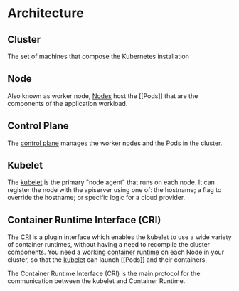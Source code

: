 # Architecture

## Cluster
The set of machines that compose the Kubernetes installation

## Node
Also known as worker node, [Nodes](https://kubernetes.io/docs/concepts/architecture/nodes/) host the [[Pods]] that are the components of the application workload. 
## Control Plane
The [control plane](https://kubernetes.io/docs/reference/glossary/?all=true#term-control-plane) manages the worker nodes and the Pods in the cluster.  

## Kubelet
The [kubelet](https://kubernetes.io/docs/reference/command-line-tools-reference/kubelet/) is the primary "node agent" that runs on each node. It can register the node with the apiserver using one of: the hostname; a flag to override the hostname; or specific logic for a cloud provider.

## Container Runtime Interface (CRI)
The [CRI](https://kubernetes.io/docs/concepts/architecture/cri/) is a plugin interface which enables the kubelet to use a wide variety of container runtimes, without having a need to recompile the cluster components.  You need a working [container runtime](https://kubernetes.io/docs/setup/production-environment/container-runtimes) on each Node in your cluster, so that the [kubelet](https://kubernetes.io/docs/reference/generated/kubelet) can launch [[Pods]] and their containers.

The Container Runtime Interface (CRI) is the main protocol for the communication between the kubelet and Container Runtime.